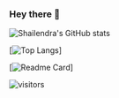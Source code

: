 ### Hey there 👋

<!--
**shailendrabhargava93/shailendrabhargava93** is a ✨ _special_ ✨ repository because its `README.md` (this file) appears on your GitHub profile.

Here are some ideas to get you started:

- 🔭 I’m currently working on A Chat App
- 🌱 I’m currently learning about AWS Concepts
- 👯 I’m looking to collaborate on ...
- 🤔 I’m looking for help with ...
- 💬 Ask me about Angular
- 📫 How to reach me: ...
- 😄 Pronouns: ...
- ⚡ Fun fact: ...
-->

![Shailendra's GitHub stats](https://github-readme-stats.vercel.app/api?username=shailendrabhargava93&show_icons=true&theme=radical)

[![Top Langs](https://github-readme-stats.vercel.app/api/top-langs/?username=shailendrabhargava93)]

[![Readme Card](https://github-readme-stats.vercel.app/api/pin/?username=shailendrabhargava93&repo=shailendrabhargava93.github.io)]

![visitors](https://visitor-badge.glitch.me/badge?page_id=shailendrabhargava93)
